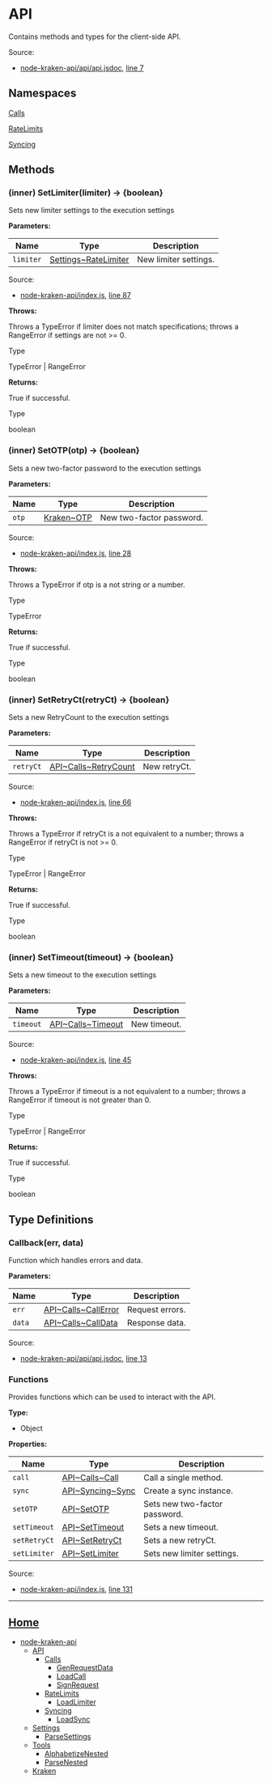 # API

Contains methods and types for the client-side API.

Source:

* [node-kraken-api/api/api.jsdoc](https://github.com/jpcx/node-kraken-api/blob/0.4.0/api/api.jsdoc), [line 7](https://github.com/jpcx/node-kraken-api/blob/0.4.0/api/api.jsdoc#L7)

## Namespaces

[Calls](https://github.com/jpcx/node-kraken-api/blob/0.4.0/docs/namespaces/API/Calls.md)

[RateLimits](https://github.com/jpcx/node-kraken-api/blob/0.4.0/docs/namespaces/API/RateLimits.md)

[Syncing](https://github.com/jpcx/node-kraken-api/blob/0.4.0/docs/namespaces/API/Syncing.md)

## Methods

<a name="~SetLimiter"></a>

### (inner) SetLimiter(limiter) → \{boolean}

Sets new limiter settings to the execution settings

__Parameters:__

| Name | Type | Description |
| --- | --- | --- |
| `limiter` | [Settings~RateLimiter](https://github.com/jpcx/node-kraken-api/blob/0.4.0/docs/namespaces/Settings.md#~RateLimiter) | New limiter settings. |

Source:

* [node-kraken-api/index.js](https://github.com/jpcx/node-kraken-api/blob/0.4.0/index.js), [line 87](https://github.com/jpcx/node-kraken-api/blob/0.4.0/index.js#L87)

__Throws:__

Throws a TypeError if limiter does not match specifications; throws a RangeError if settings are not >= 0.

Type

TypeError | RangeError

__Returns:__

True if successful.

Type

boolean

<a name="~SetOTP"></a>

### (inner) SetOTP(otp) → \{boolean}

Sets a new two-factor password to the execution settings

__Parameters:__

| Name | Type | Description |
| --- | --- | --- |
| `otp` | [Kraken~OTP](https://github.com/jpcx/node-kraken-api/blob/0.4.0/docs/namespaces/Kraken.md#~OTP) | New two-factor password. |

Source:

* [node-kraken-api/index.js](https://github.com/jpcx/node-kraken-api/blob/0.4.0/index.js), [line 28](https://github.com/jpcx/node-kraken-api/blob/0.4.0/index.js#L28)

__Throws:__

Throws a TypeError if otp is a not string or a number.

Type

TypeError

__Returns:__

True if successful.

Type

boolean

<a name="~SetRetryCt"></a>

### (inner) SetRetryCt(retryCt) → \{boolean}

Sets a new RetryCount to the execution settings

__Parameters:__

| Name | Type | Description |
| --- | --- | --- |
| `retryCt` | [API\~Calls~RetryCount](https://github.com/jpcx/node-kraken-api/blob/0.4.0/docs/namespaces/API/Calls.md#~RetryCount) | New retryCt. |

Source:

* [node-kraken-api/index.js](https://github.com/jpcx/node-kraken-api/blob/0.4.0/index.js), [line 66](https://github.com/jpcx/node-kraken-api/blob/0.4.0/index.js#L66)

__Throws:__

Throws a TypeError if retryCt is a not equivalent to a number; throws a RangeError if retryCt is not >= 0.

Type

TypeError | RangeError

__Returns:__

True if successful.

Type

boolean

<a name="~SetTimeout"></a>

### (inner) SetTimeout(timeout) → \{boolean}

Sets a new timeout to the execution settings

__Parameters:__

| Name | Type | Description |
| --- | --- | --- |
| `timeout` | [API\~Calls~Timeout](https://github.com/jpcx/node-kraken-api/blob/0.4.0/docs/namespaces/API/Calls.md#~Timeout) | New timeout. |

Source:

* [node-kraken-api/index.js](https://github.com/jpcx/node-kraken-api/blob/0.4.0/index.js), [line 45](https://github.com/jpcx/node-kraken-api/blob/0.4.0/index.js#L45)

__Throws:__

Throws a TypeError if timeout is a not equivalent to a number; throws a RangeError if timeout is not greater than 0.

Type

TypeError | RangeError

__Returns:__

True if successful.

Type

boolean

## Type Definitions

<a name="~Callback"></a>

### Callback(err, data)

Function which handles errors and data.

__Parameters:__

| Name | Type | Description |
| --- | --- | --- |
| `err` | [API\~Calls~CallError](https://github.com/jpcx/node-kraken-api/blob/0.4.0/docs/namespaces/API/Calls.md#~CallError) | Request errors. |
| `data` | [API\~Calls~CallData](https://github.com/jpcx/node-kraken-api/blob/0.4.0/docs/namespaces/API/Calls.md#~CallData) | Response data. |

Source:

* [node-kraken-api/api/api.jsdoc](https://github.com/jpcx/node-kraken-api/blob/0.4.0/api/api.jsdoc), [line 13](https://github.com/jpcx/node-kraken-api/blob/0.4.0/api/api.jsdoc#L13)

<a name="~Functions"></a>

### Functions

Provides functions which can be used to interact with the API.

__Type:__

* Object

__Properties:__

| Name | Type | Description |
| --- | --- | --- |
| `call` | [API\~Calls~Call](https://github.com/jpcx/node-kraken-api/blob/0.4.0/docs/namespaces/API/Calls.md#~Call) | Call a single method. |
| `sync` | [API\~Syncing~Sync](https://github.com/jpcx/node-kraken-api/blob/0.4.0/docs/namespaces/API/Syncing.md#~Sync) | Create a sync instance. |
| `setOTP` | [API~SetOTP](https://github.com/jpcx/node-kraken-api/blob/0.4.0/docs/namespaces/API.md#~SetOTP) | Sets new two-factor password. |
| `setTimeout` | [API~SetTimeout](https://github.com/jpcx/node-kraken-api/blob/0.4.0/docs/namespaces/API.md#~SetTimeout) | Sets a new timeout. |
| `setRetryCt` | [API~SetRetryCt](https://github.com/jpcx/node-kraken-api/blob/0.4.0/docs/namespaces/API.md#~SetRetryCt) | Sets a new retryCt. |
| `setLimiter` | [API~SetLimiter](https://github.com/jpcx/node-kraken-api/blob/0.4.0/docs/namespaces/API.md#~SetLimiter) | Sets new limiter settings. |

Source:

* [node-kraken-api/index.js](https://github.com/jpcx/node-kraken-api/blob/0.4.0/index.js), [line 131](https://github.com/jpcx/node-kraken-api/blob/0.4.0/index.js#L131)

___

## [Home](https://github.com/jpcx/node-kraken-api/blob/0.4.0/README.md)

* [node-kraken-api](https://github.com/jpcx/node-kraken-api/blob/0.4.0/docs/modules/node-kraken-api.md)
  * [API](https://github.com/jpcx/node-kraken-api/blob/0.4.0/docs/namespaces/API.md)
    * [Calls](https://github.com/jpcx/node-kraken-api/blob/0.4.0/docs/namespaces/API/Calls.md)
      * [GenRequestData](https://github.com/jpcx/node-kraken-api/blob/0.4.0/docs/modules/API/Calls/GenRequestData.md)
      * [LoadCall](https://github.com/jpcx/node-kraken-api/blob/0.4.0/docs/modules/API/Calls/LoadCall.md)
      * [SignRequest](https://github.com/jpcx/node-kraken-api/blob/0.4.0/docs/modules/API/Calls/SignRequest.md)
    * [RateLimits](https://github.com/jpcx/node-kraken-api/blob/0.4.0/docs/namespaces/API/RateLimits.md)
      * [LoadLimiter](https://github.com/jpcx/node-kraken-api/blob/0.4.0/docs/modules/API/RateLimits/LoadLimiter.md)
    * [Syncing](https://github.com/jpcx/node-kraken-api/blob/0.4.0/docs/namespaces/API/Syncing.md)
      * [LoadSync](https://github.com/jpcx/node-kraken-api/blob/0.4.0/docs/modules/API/Syncing/LoadSync.md)
  * [Settings](https://github.com/jpcx/node-kraken-api/blob/0.4.0/docs/namespaces/Settings.md)
    * [ParseSettings](https://github.com/jpcx/node-kraken-api/blob/0.4.0/docs/modules/Settings/ParseSettings.md)
  * [Tools](https://github.com/jpcx/node-kraken-api/blob/0.4.0/docs/namespaces/Tools.md)
    * [AlphabetizeNested](https://github.com/jpcx/node-kraken-api/blob/0.4.0/docs/modules/Tools/AlphabetizeNested.md)
    * [ParseNested](https://github.com/jpcx/node-kraken-api/blob/0.4.0/docs/modules/Tools/ParseNested.md)
  * [Kraken](https://github.com/jpcx/node-kraken-api/blob/0.4.0/docs/namespaces/Kraken.md)